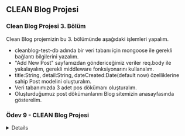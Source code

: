 ## CLEAN Blog Projesi

### Clean Blog Projesi 3. Bölüm

Clean Blog projemizin bu 3. bölümünde aşağıdaki işlemleri yapalım.

- cleanblog-test-db adında bir veri tabanı için mongoose ile gerekli bağlantı bilgilerini yazalım.
- "Add New Post" sayfamızdan göndericeğimiz veriler req.body ile yakalayalım, gerekli middleware fonksiyonarını kullanalım.
- title:String, detail:String, dateCreated:Date(default now) özelliklerine sahip Post modelini oluşturalım.
- Veri tabanımızda 3 adet pos dökümanı oluşturalım.
- Oluşturduğumuz post dökümanlarını Blog sitemizin anasayfasında gösterelim.

### Ödev 9 - CLEAN Blog Projesi

<details>  
  <summary>Details</summary>
  ### package.json

```json
{
  "name": "patika-odev-8",
  "version": "1.0.0",
  "description": "Clean Blog Project",
  "main": "app.js",
  "scripts": {
    "test": "echo \"Error: no test specified\" && exit 1",
    "start": "nodemon app.js"
  },
  "author": "ziyacaylan",
  "license": "ISC",
  "dependencies": {
    "ejs": "^3.1.9",
    "express": "^4.18.2",
    "mongoose": "^7.0.3",
    "nodemon": "^2.0.22"
  }
}
```

### app.js

```js
const express = require("express");
const ejs = require("ejs");

const app = express();

//TEMPLATE ENGINE
app.set("view engine", "ejs");

// MIDDLEWARE
app.use(express.static("public"));

//ROUTES
app.get("/", (req, res) => {
  res.render("index");
});

app.get("/about", (req, res) => {
  res.render("about");
});

app.get("/add_post", (req, res) => {
  res.render("add_post");
});

app.get("/post", (req, res) => {
  res.render("post");
});

const port = 3000;

app.listen(port, () => {
  console.log(`Sunucu ${port} portunda başlatıldı..`);
});
```

## <a href="./Patika-Odev-8">Ödev Linki <<<---<a/>

</details>
